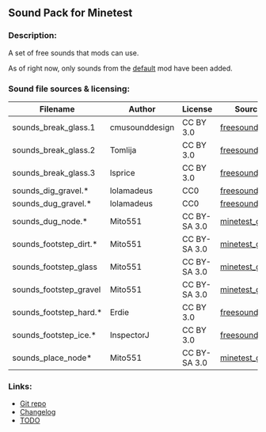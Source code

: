 ## Sound Pack for Minetest

### Description:

A set of free sounds that mods can use.

As of right now, only sounds from the [default][] mod have been added.

### Sound file sources & licensing:

| Filename               | Author         | License      | Source                     |
| ---------------------- | -------------- | ------------ | -------------------------- |
| sounds_break_glass.1   | cmusounddesign | CC BY 3.0    | [freesound.org][fs.71947]  |
| sounds_break_glass.2   | Tomlija        | CC BY 3.0    | [freesound.org][fs.97669]  |
| sounds_break_glass.3   | lsprice        | CC BY 3.0    | [freesound.org][fs.88808]  |
| sounds_dig_gravel.*    | lolamadeus     | CC0          | [freesound.org][fs.179341] |
| sounds_dug_gravel.*    | lolamadeus     | CC0          | [freesound.org][fs.179341] |
| sounds_dug_node.*      | Mito551        | CC BY-SA 3.0 | [minetest_game][default]   |
| sounds_footstep_dirt.* | Mito551        | CC BY-SA 3.0 | [minetest_game][default]   |
| sounds_footstep_glass  | Mito551        | CC BY-SA 3.0 | [minetest_game][default]   |
| sounds_footstep_gravel | Mito551        | CC BY-SA 3.0 | [minetest_game][default]   |
| sounds_footstep_hard.* | Erdie          | CC BY 3.0    | [freesound.org][fs.41579]  |
| sounds_footstep_ice.*  | InspectorJ     | CC BY 3.0    | [freesound.org][fs.416967] |
| sounds_place_node*     | Mito551        | CC BY-SA 3.0 | [minetest_game][default]   |

### Links:

- [Git repo](https://github.com/AntumMT/mod-sounds)
- [Changelog](changelog.txt)
- [TODO](TODO.txt)


[default]: https://github.com/minetest/minetest_game/tree/master/mods/default
[fs.41579]: https://freesound.org/people/Erdie/sounds/41579
[fs.71947]: https://freesound.org/people/cmusounddesign/sounds/71947
[fs.88808]: https://www.freesound.org/people/lsprice/sounds/88808
[fs.97669]: https://www.freesound.org/people/Tomlija/sounds/97669
[fs.179341]: https://freesound.org/people/lolamadeus/sounds/179341
[fs.416967]: https://freesound.org/people/InspectorJ/sounds/416967

